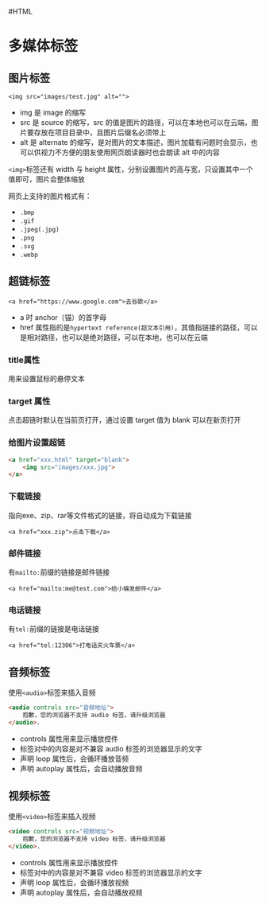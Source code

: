 
#HTML 

# 多媒体标签


## 图片标签

`<img src="images/test.jpg" alt="">`

- img 是 image 的缩写
- src 是 source 的缩写，src 的值是图片的路径，可以在本地也可以在云端，图片要存放在项目目录中，且图片后缀名必须带上
- alt 是 alternate 的缩写，是对图片的文本描述，图片加载有问题时会显示，也可以供视力不方便的朋友使用网页朗读器时也会朗读 alt 中的内容

`<img>`标签还有 width 与 height 属性，分别设置图片的高与宽，只设置其中一个值即可，图片会整体缩放

网页上支持的图片格式有：
- `.bmp`
- `.gif`
- `.jpeg(.jpg)`
- `.png`
- `.svg`
- `.webp`

## 超链标签

`<a href="https://www.google.com">去谷歌</a>`
- a 时 anchor（锚）的首字母
- href 属性指的是`hypertext reference(超文本引用)`，其值指链接的路径，可以是相对路径，也可以是绝对路径，可以在本地，也可以在云端

### title属性
用来设置鼠标的悬停文本

### target 属性
点击超链时默认在当前页打开，通过设置 target 值为 blank 可以在新页打开

### 给图片设置超链

```html
<a href="xxx.html" target="blank">
    <img src="images/xxx.jpg">
</a>
```

### 下载链接

指向exe、zip、rar等文件格式的链接，将自动成为下载链接

`<a href="xxx.zip">点击下载</a>`

### 邮件链接

有`mailto:`前缀的链接是邮件链接

`<a href="mailto:me@test.com">给小编发邮件</a>`

### 电话链接

有`tel:`前缀的链接是电话链接

`<a href="tel:12306">打电话买火车票</a>`

## 音频标签

使用`<audio>`标签来插入音频

```html
<audio controls src="音频地址">
    抱歉，您的浏览器不支持 audio 标签，请升级浏览器
</audio>.
```

- controls 属性用来显示播放控件
- 标签对中的内容是对不兼容 audio 标签的浏览器显示的文字
- 声明 loop 属性后，会循环播放音频
- 声明 autoplay 属性后，会自动播放音频

## 视频标签

使用`<video>`标签来插入视频

```html
<video controls src="视频地址">
    抱歉，您的浏览器不支持 video 标签，请升级浏览器
</video>.
```

- controls 属性用来显示播放控件
- 标签对中的内容是对不兼容 video 标签的浏览器显示的文字
- 声明 loop 属性后，会循环播放视频
- 声明 autoplay 属性后，会自动播放视频